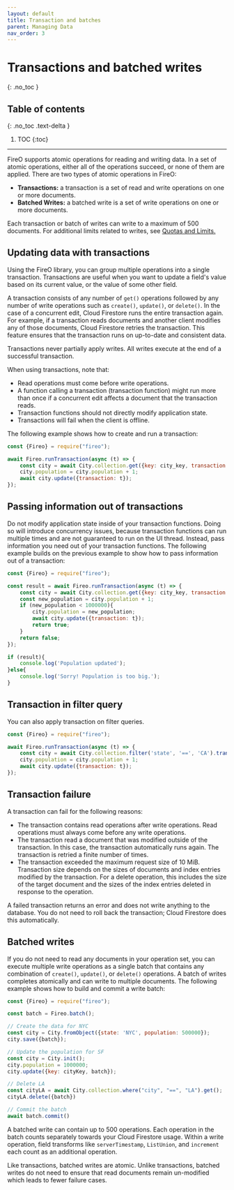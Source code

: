 ```yaml
---
layout: default
title: Transaction and batches
parent: Managing Data
nav_order: 3
---
```


# Transactions and batched writes
{: .no_toc }

## Table of contents
{: .no_toc .text-delta }

1. TOC
{:toc}

---
FireO supports atomic operations for reading and writing data. In a set of atomic operations, 
either all of the operations succeed, or none of them are applied. 
There are two types of atomic operations in FireO:

- **Transactions:** a transaction is a set of read and write operations on one or more documents.
- **Batched Writes:** a batched write is a set of write operations on one or more documents.

Each transaction or batch of writes can write to a maximum of 500 documents. 
For additional limits related to writes, see [Quotas and Limits.](https://cloud.google.com/firestore/docs/quotas#writes_and_transactions)

## Updating data with transactions
Using the FireO library, you can group multiple operations into a single transaction. 
Transactions are useful when you want to update a field's value based on its current value, 
or the value of some other field.

A transaction consists of any number of `get()` operations followed by any number of write operations 
such as `create()`, `update()`, or `delete()`. In the case of a concurrent edit, Cloud Firestore runs 
the entire transaction again. For example, if a transaction reads documents and another client 
modifies any of those documents, Cloud Firestore retries the transaction. This feature ensures 
that the transaction runs on up-to-date and consistent data.

Transactions never partially apply writes. All writes execute at the end of a successful transaction.

When using transactions, note that:

- Read operations must come before write operations.
- A function calling a transaction (transaction function) might run more than once if a 
    concurrent edit affects a document that the transaction reads.
- Transaction functions should not directly modify application state.
- Transactions will fail when the client is offline.

The following example shows how to create and run a transaction:

```js
const {Fireo} = require("fireo");

await Fireo.runTransaction(async (t) => {
    const city = await City.collection.get({key: city_key, transaction: t});
    city.population = city.population + 1;
    await city.update({transaction: t});
});
```

## Passing information out of transactions
Do not modify application state inside of your transaction functions. 
Doing so will introduce concurrency issues, because transaction functions can run 
multiple times and are not guaranteed to run on the UI thread. Instead, pass information 
you need out of your transaction functions. The following example builds on the previous 
example to show how to pass information out of a transaction:

```js
const {Fireo} = require("fireo");

const result = await Fireo.runTransaction(async (t) => {
    const city = await City.collection.get({key: city_key, transaction: t});
    const new_population = city.population + 1;
    if (new_population < 1000000){
        city.population = new_population;
        await city.update({transaction: t});
        return true;
    }
    return false;
});

if (result){
    console.log('Population updated');
}else{
    console.log('Sorry! Population is too big.');
}
```

## Transaction in filter query
You can also apply transaction on filter queries.

```js
const {Fireo} = require("fireo");

await Fireo.runTransaction(async (t) => {
    const city = await City.collection.filter('state', '==', 'CA').transaction(t).get();
    city.population = city.population + 1;
    await city.update({transaction: t});
});
```

## Transaction failure
A transaction can fail for the following reasons:

- The transaction contains read operations after write operations. Read operations must 
    always come before any write operations.
- The transaction read a document that was modified outside of the transaction. In this case, 
    the transaction automatically runs again. The transaction is retried a finite number of times.
- The transaction exceeded the maximum request size of 10 MiB.
    Transaction size depends on the sizes of documents and index entries modified by 
    the transaction. For a delete operation, this includes the size of the target document 
    and the sizes of the index entries deleted in response to the operation.

A failed transaction returns an error and does not write anything to the database. 
You do not need to roll back the transaction; Cloud Firestore does this automatically.

## Batched writes
If you do not need to read any documents in your operation set, you can execute multiple write operations 
as a single batch that contains any combination of `create()`, `update()`, or `delete()` operations. 
A batch of writes completes atomically and can write to multiple documents. 
The following example shows how to build and commit a write batch:

```js
const {Fireo} = require("fireo");

const batch = Fireo.batch();

// Create the data for NYC
const city = City.fromObject({state: 'NYC', population: 500000});
city.save({batch});

// Update the population for SF
const city = City.init();
city.population = 1000000;
city.update({key: cityKey, batch});

// Delete LA
const cityLA = await City.collection.where("city", "==", "LA").get();
cityLA.delete({batch})

// Commit the batch
await batch.commit()
```

A batched write can contain up to 500 operations. Each operation in the batch counts separately 
towards your Cloud Firestore usage. Within a write operation, field transforms like `serverTimestamp`, 
`ListUnion`, and `increment` each count as an additional operation.

Like transactions, batched writes are atomic. Unlike transactions, batched writes do not need to ensure 
that read documents remain un-modified which leads to fewer failure cases.